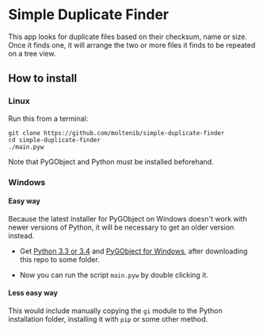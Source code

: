# Simple Duplicate Finder

This app looks for duplicate files based on their checksum, name or size. Once it finds one, it will arrange the two or more files it finds to be repeated on a tree view.

## How to install

### Linux

Run this from a terminal:

```shell
git clone https://github.com/moltenib/simple-duplicate-finder
cd simple-duplicate-finder
./main.pyw
```

Note that PyGObject and Python must be installed beforehand.

### Windows

#### Easy way

Because the latest installer for PyGObject on Windows doesn't work with newer versions of Python, it will be necessary to get an older version instead.

- Get [Python 3.3 or 3.4](https://www.python.org/downloads/release/python-340/) and [PyGObject for Windows](https://sourceforge.net/projects/pygobjectwin32), after downloading this repo to some folder.

- Now you can run the script `main.pyw` by double clicking it.

#### Less easy way

This would include manually copying the `gi` module to the Python installation folder, installing it with `pip` or some other method.
